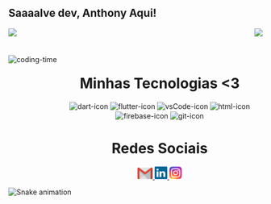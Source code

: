 ## Saaaalve dev, Anthony Aqui!

<div>
  
  <img  width="40%" src="https://github-readme-stats.vercel.app/api?username=AnthonySaDevFlutter&show_icons=true&theme=algolia&include_all_commits=true&count_private=true"/>
  <img width: "50%" align="right" src="https://github-readme-stats.vercel.app/api/top-langs/?username=AnthonySaDevFlutter&layout=compact&langs_count=16&theme=algolia"/>
</div>
<br>

<div  align="center"> 
  <div style="display: inline_block"><br>
    <img align="left" height="250" alt="coding-time" src="https://raw.githubusercontent.com/LuigiGf/LuigiGf/main/code.gif">
    <h1 align="center">Minhas Tecnologias <3</h1>
    <img align="center" height="50" width="80" alt="dart-icon" src="https://cdn.jsdelivr.net/gh/devicons/devicon/icons/dart/dart-original.svg">
    <img align="center" height="50" width="80" alt="flutter-icon" src="https://cdn.jsdelivr.net/gh/devicons/devicon/icons/flutter/flutter-original.svg">
    <img align="center" height="50" width="80" alt="vsCode-icon" src="https://cdn.jsdelivr.net/gh/devicons/devicon/icons/vscode/vscode-original.svg" />
    <img align="center" height="50" width="100" alt="html-icon" src="https://cdn.jsdelivr.net/gh/devicons/devicon/icons/androidstudio/androidstudio-original.svg">
    <img align="center" height="50" width="100" alt="firebase-icon" src="https://cdn.jsdelivr.net/gh/devicons/devicon/icons/firebase/firebase-plain.svg">
    <img align="center" height="50" width="100" alt="git-icon" src="https://cdn.jsdelivr.net/gh/devicons/devicon/icons/git/git-original.svg">
   </div>
    
  
  <h1 align="center">Redes Sociais</h1>
    <a href = "mailto: anthonysareis11@gmail.com" target=blank>
      <img width="30" src="gmail.svg">
    </a>
    <a href = "https://www.linkedin.com/in/anthony-sa-reis/" target=blank>
      <img width="25" src="linkedin.svg">
    </a>
    <a href = "https://www.instagram.com/anthonysareis/" target=blank>
      <img width="25" src="instagram.png">
    </a>
</div>
  
![Snake animation](https://github.com/LuigiGF/LuigiGF/blob/output/github-contribution-grid-snake.svg)
